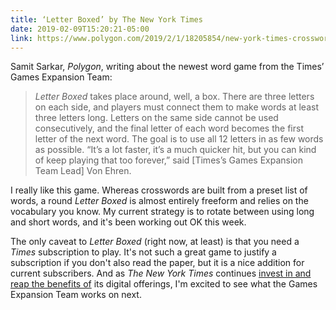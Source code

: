 ```yaml
---
title: ‘Letter Boxed’ by The New York Times
date: 2019-02-09T15:20:21-05:00
link: https://www.polygon.com/2019/2/1/18205854/new-york-times-crossword-letter-boxed-puzzle-game
---
```


Samit Sarkar, *Polygon*, writing about the newest word game from the Times’ Games Expansion Team: 

> *Letter Boxed* takes place around, well, a box. There are three letters on each side, and players must connect them to make words at least three letters long. Letters on the same side cannot be used consecutively, and the final letter of each word becomes the first letter of the next word. The goal is to use all 12 letters in as few words as possible. “It’s a lot faster, it’s a much quicker hit, but you can kind of keep playing that too forever,” said [Times’s Games Expansion Team Lead] Von Ehren.

I really like this game. Whereas crosswords are built from a preset list of words, a round *Letter Boxed* is almost entirely freeform and relies on the vocabulary you know. My current strategy is to rotate between using long and short words, and it's been working out OK this week.

The only caveat to *Letter Boxed* (right now, at least) is that you need a *Times* subscription to play. It's not such a great game to justify a subscription if you don't also read the paper, but it is a nice addition for current subscribers. And as *The New York Times* continues [invest in and reap the benefits of](https://www.nytimes.com/2019/02/06/business/media/new-york-times-earnings-digital-subscriptions.html) its digital offerings, I'm excited to see what the Games Expansion Team works on next. 